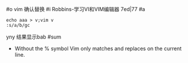#o
vim 确认替换
#i
Robbins-学习VI和VIM编辑器 7ed|77
#a
```
echo aaa > v;vim v
:s/a/b/gc
```
yny
结果显示bab
#sum
- Without the % symbol Vim only matches and replaces on the current
line.
